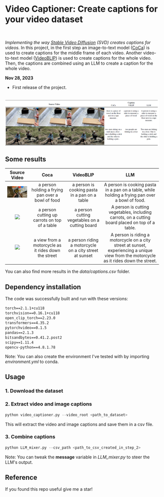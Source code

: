 # Video Captioner: Create captions for your video dataset

<br>

_Implementing the way [Stable Video Diffusion](https://static1.squarespace.com/static/6213c340453c3f502425776e/t/655ce779b9d47d342a93c890/1700587395994/stable_video_diffusion.pdf) (SVD) creates captions for videos._
In this project, in the first step an image-to-text model ([CoCa](https://github.com/mlfoundations/open_clip/tree/main)) is used to create captions for the middle frame of each video. Another video-to-text model ([VideoBLIP](https://github.com/yukw777/VideoBLIP/tree/main)) is used to create captions for the whole video. Then, the captions are combined using an LLM to create a caption for the whole video.

**Nov 28, 2023**
* First release of the project.

<br>

<img src="./assets/ov.PNG" align="center"/>

## Some results

| Source Video| Coca | VideoBLIP | LLM |
|:-------------------------------:|:--------------------------------------------------:| :--------------------------------------------------:| :--------------------------------------------------:|
|<img src="assets/video_64605.gif" width="200"> | a person holding a frying pan over a bowl of food |  a person is cooking pasta in a pan on a table| A person is cooking pasta in a pan on a table, while holding a frying pan over a bowl of food. |
|<img src="assets/video_67000.gif" width="200"> | a person cutting up carrots on top of a table | a person cutting vegetables on a cutting board | A person is cutting vegetables, including carrots, on a cutting board placed on top of a table. |
|<img src="assets/motorcycle-riding-0.gif" width="200"> | a view from a motorcycle as it rides down the street | a person riding a motorcycle on a city street at sunset | A person is riding a motorcycle on a city street at sunset, experiencing a unique view from the motorcycle as it rides down the street. |

You can also find more results in the _data/captions.csv_ folder.




## Dependency installation

The code was successfully built and run with these versions:

```
torch==2.1.1+cu118
torchvision==0.16.1+cu118
open_clip_torch==2.23.0
transformers==4.35.2
pytorchvideo==0.1.5
pandas==2.1.3
bitsandbytes==0.41.2.post2
scipy==1.11.4
opencv-python==4.8.1.78

```
Note: You can also create the environment I've tested with by importing _environment.yml_ to conda.

## Usage

### 1. Download the dataset
### 2. Extract video and image captions

```python
python video_captioner.py --video_root <path_to_dataset>
```
This will extract the video and image captions and save them in a csv file.

### 3. Combine captions

```python
python LLM_mixer.py --csv_path <path_to_csv_created_in_step_2>
```
Note: You can tweak the __message__ variable in _LLM_mixer.py_ to steer the LLM's output.

## Reference 
If you found this repo useful give me a star!
